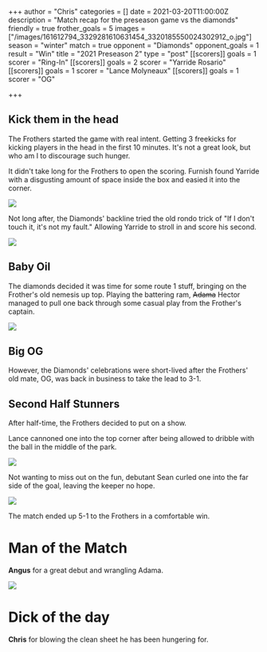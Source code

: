 +++
author = "Chris"
categories = []
date = 2021-03-20T11:00:00Z
description = "Match recap for the preseason game vs the diamonds"
friendly = true
frother_goals = 5
images = ["/images/161612794_3329281610631454_3320185550024302912_o.jpg"]
season = "winter"
match = true
opponent = "Diamonds"
opponent_goals = 1
result = "Win"
title = "2021 Preseason 2"
type = "post"
[[scorers]]
goals = 1
scorer = "Ring-In"
[[scorers]]
goals = 2
scorer = "Yarride Rosario"
[[scorers]]
goals = 1
scorer = "Lance Molyneaux"
[[scorers]]
goals = 1
scorer = "OG"

+++
## Kick them in the head

The Frothers started the game with real intent. Getting 3 freekicks for kicking players in the head in the first 10 minutes. It's not a great look, but who am I to discourage such hunger.

It didn't take long for the Frothers to open the scoring. Furnish found Yarride with a disgusting amount of space inside the box and easied it into the corner.

![](/images/161680100_3329281443964804_5936812607294993792_o.jpg)

Not long after, the Diamonds' backline tried the old rondo trick of "If I don't touch it, it's not my fault." Allowing Yarride to stroll in and score his second.

![](/images/162914875_3329281117298170_7435653057672375787_o.jpg)

## Baby Oil

The diamonds decided it was time for some route 1 stuff, bringing on the Frother's old nemesis up top.  Playing the battering ram, ~~Adama~~ Hector managed to pull one back through some casual play from the Frother's captain.

![](/images/161713007_3329281327298149_7432019707500787447_o.jpg)

## Big OG

However, the Diamonds' celebrations were short-lived after the Frothers' old mate, OG, was back in business to take the lead to 3-1.

## Second Half Stunners

After half-time, the Frothers decided to put on a show.

Lance cannoned one into the top corner after being allowed to dribble with the ball in the middle of the park.

![](/images/161541933_3329281087298173_4257534478656521296_o.jpg)

Not wanting to miss out on the fun, debutant Sean curled one into the far side of the goal, leaving the keeper no hope.

![](/images/161188522_3329281393964809_5544043397834774570_o.jpg)

The match ended up 5-1 to the Frothers in a comfortable win.

# Man of the Match

**Angus** for a great debut and wrangling Adama.

![](/images/161713323_3329281400631475_3143629786754034632_o.jpg)

# Dick of the day

**Chris** for blowing the clean sheet he has been hungering for.
